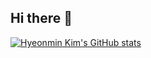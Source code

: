 ## Hi there 👋
[![Hyeonmin Kim's GitHub stats](https://github-readme-stats.vercel.app/api?username=Hyeonmin072)](https://github.com/Hyeonmin072/github-readme-stats)
<!--
**Hyeonmin072/Hyeonmin072** is a ✨ _special_ ✨ repository because its `README.md` (this file) appears on your GitHub profile.

Here are some ideas to get you started:

- 🔭 I’m currently working on ...
- 🌱 I’m currently learning ...
- 👯 I’m looking to collaborate on ...
- 🤔 I’m looking for help with ...
- 💬 Ask me about ...
- 📫 How to reach me: ...
- 😄 Pronouns: ...
- ⚡ Fun fact: ...
-->
